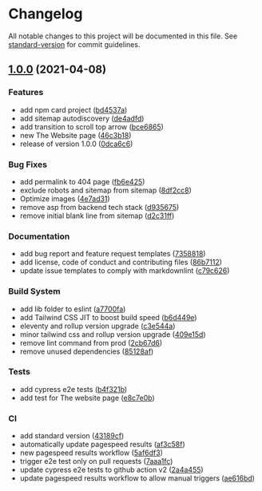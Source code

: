# Changelog

All notable changes to this project will be documented in this file. See [standard-version](https://github.com/conventional-changelog/standard-version) for commit guidelines.

## [1.0.0](https://github.com/inigochoa/inigochoa.me/compare/v0.0.0...v1.0.0) (2021-04-08)


### Features

* add npm card project ([bd4537a](https://github.com/inigochoa/inigochoa.me/commit/bd4537a46381d3a1e625dabdf39702bd4f06b6cc))
* add sitemap autodiscovery ([de4adfd](https://github.com/inigochoa/inigochoa.me/commit/de4adfd75e35ebbafad12c2ddc2dd9f9f5dfca26))
* add transition to scroll top arrow ([bce6865](https://github.com/inigochoa/inigochoa.me/commit/bce68658513f1e970dace1e032a47ad4485695e7))
* new The Website page ([46c3b18](https://github.com/inigochoa/inigochoa.me/commit/46c3b18a6a92bc682292b31666431361d40bd0df))
* release of version 1.0.0 ([0dca6c6](https://github.com/inigochoa/inigochoa.me/commit/0dca6c6043ca1d8cc3343b3538e6a42b8d450e70))


### Bug Fixes

* add permalink to 404 page ([fb6e425](https://github.com/inigochoa/inigochoa.me/commit/fb6e425e5b9554b71d662894c75eff9e322ec6d2))
* exclude robots and sitemap from sitemap ([8df2cc8](https://github.com/inigochoa/inigochoa.me/commit/8df2cc8869354330e1872dbcd25d9a4531f7d8b9))
* Optimize images ([4e7ad31](https://github.com/inigochoa/inigochoa.me/commit/4e7ad311956c547bb49c143b9019d23568ed5858))
* remove asp from backend tech stack ([d935675](https://github.com/inigochoa/inigochoa.me/commit/d935675dfb6d84e8b0844b352baf24effeffba52))
* remove initial blank line from sitemap ([d2c31ff](https://github.com/inigochoa/inigochoa.me/commit/d2c31ffd6e1009e4714ad34b94f1e33ba672206b))


### Documentation

* add bug report and feature request templates ([7358818](https://github.com/inigochoa/inigochoa.me/commit/7358818f96c7461bfdadaff2c1ccaef4f78dfd65))
* add license, code of conduct and contributing files ([86b7112](https://github.com/inigochoa/inigochoa.me/commit/86b7112822ba9a683bb7de966afacb2aa8a67586))
* update issue templates to comply with markdownlint ([c79c626](https://github.com/inigochoa/inigochoa.me/commit/c79c6265f437bfb241920cdb3a17ecb50c4222f2))


### Build System

* add lib folder to eslint ([a7700fa](https://github.com/inigochoa/inigochoa.me/commit/a7700fab9b70efa326962ab2ef1f185955962007))
* add Tailwind CSS JIT to boost build speed ([b6d449e](https://github.com/inigochoa/inigochoa.me/commit/b6d449ee2cbd59374be5c5c47d54dd357d7f7a13))
* eleventy and rollup version upgrade ([c3e544a](https://github.com/inigochoa/inigochoa.me/commit/c3e544a39d92b433098a7090dbdb5ea77ee99f78))
* minor tailwind css and rollup version upgrade ([409e15d](https://github.com/inigochoa/inigochoa.me/commit/409e15d0365f88effacafee4f59f75153c6bca72))
* remove lint command from prod ([2cb67d6](https://github.com/inigochoa/inigochoa.me/commit/2cb67d654d990ad3369f511aa3c777921a11aff6))
* remove unused dependencies ([85128af](https://github.com/inigochoa/inigochoa.me/commit/85128af9fe9d98ff93dbc33528dad73cfc555780))


### Tests

* add cypress e2e tests ([b4f321b](https://github.com/inigochoa/inigochoa.me/commit/b4f321b2de06eee89ecf3abbd51a8d8c1191e524))
* add test for The website page ([e8c7e0b](https://github.com/inigochoa/inigochoa.me/commit/e8c7e0b158d628ed4abb4c4af3ab287b1832c35c))


### CI

* add standard version ([43189cf](https://github.com/inigochoa/inigochoa.me/commit/43189cf2ae9a5f6a7c92eca6b38278480b22ec78))
* automatically update pagespeed results ([af3c58f](https://github.com/inigochoa/inigochoa.me/commit/af3c58ff5d119c3c19dcf7ab0e12ad1ff07a4b0e))
* new pagespeed results workflow ([5af6df3](https://github.com/inigochoa/inigochoa.me/commit/5af6df3fd48154aad8b3a380146b2f9a618c3307))
* trigger e2e test only on pull requests ([7aaa1fc](https://github.com/inigochoa/inigochoa.me/commit/7aaa1fcbd8814572fa071595729fa49aac65c4f4))
* update cypress e2e tests to github action v2 ([2a4a455](https://github.com/inigochoa/inigochoa.me/commit/2a4a45589663554e7ae60ac591d64ab55e625751))
* update pagespeed results workflow to allow manual triggers ([ae616bd](https://github.com/inigochoa/inigochoa.me/commit/ae616bd20d9519ed70263f716dc1ebe215dc331b))
